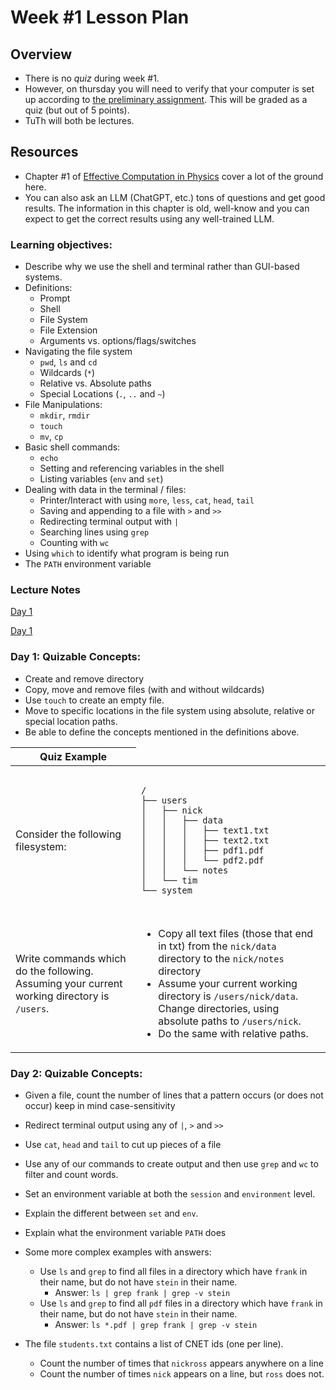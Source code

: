 # Week #1 Lesson Plan

## Overview
* There is no _quiz_ during week \#1.
* However, on thursday you will need to verify that your computer is set up according to [the preliminary assignment](../assignments/prelims.md). This will be graded as a quiz (but out of 5 points).
* TuTh will both be lectures.

## Resources
* Chapter \#1 of [Effective Computation in Physics](http://lilith.fisica.ufmg.br/~dickman/transfers/comp/textos/Effective%20Computation%20in%20Physics%20(Python).pdf) cover a lot of the ground here. 
* You can also ask an LLM (ChatGPT, etc.) tons of questions and get good results. The information in this chapter is old, well-know and you can expect to get the correct results using any well-trained LLM.

### Learning objectives:

* Describe why we use the shell and terminal rather than GUI-based systems.
* Definitions:
  * Prompt
  * Shell
  * File System
  * File Extension
  * Arguments vs. options/flags/switches 
* Navigating the file system
  * `pwd`, `ls` and `cd`
  * Wildcards (`*`)
  * Relative vs. Absolute paths
  * Special Locations (`.`, `..` and `~`)
* File Manipulations:
  * `mkdir`,  `rmdir`
  * `touch`
  * `mv`, `cp`
* Basic shell commands:
  * `echo`
  * Setting and referencing variables in the shell
  * Listing variables (`env` and `set`)
* Dealing with data in the terminal / files:
  * Printer/Interact with using `more`, `less`, `cat`, `head`, `tail`
  * Saving and appending to a file with `>`  and `>>`
  * Redirecting terminal output with `|`
  * Searching lines using `grep` 
  * Counting with `wc`
* Using `which` to identify what program is being run
* The `PATH` environment variable

### Lecture Notes

[Day 1](../class_notes/01_terminal_cmd_line_shell.md)

[Day 1](../class_notes/02_more_shell_and_env.md)

### Day 1: Quizable Concepts:

* Create and remove directory
* Copy, move and remove files (with and without wildcards)
* Use `touch` to create an empty file.
* Move to specific locations in the file system using absolute, relative or special location paths.
* Be able to define the concepts mentioned in the definitions above.

<table>
    <thead>
        <tr>
            <th>Quiz Example</th>
        </tr>
    </thead>
    <tbody>
        <tr>
        <td>Consider the following filesystem:
        </td>
            <td>
                <pre><code>
/
├── users
│   ├── nick
│   │   ├── data
│   │   │   ├── text1.txt
│   │   │   ├── text2.txt
│   │   │   ├── pdf1.pdf
│   │   │   └── pdf2.pdf
│   │   └── notes
│   └── tim
└── system
                </code></pre>
        </td>
        <tr>
        <td>
        Write commands which do the following. Assuming your current working directory is <code>/users</code>.
        </td>
        <td>
        <ul>
        <li>Copy all text files (those that end in txt) from the <code>nick/data</code> directory to the <code>nick/notes</code> directory
        </li>
        <li>Assume your current working directory is <code>/users/nick/data</code>. Change directories, using absolute paths to <code>/users/nick</code>.
        </li>
        <li>Do the same with relative paths.
        </ul>
        </td>
        </tr>
        
</table>

### Day 2: Quizable Concepts:

- Given a file, count the number of lines that a pattern occurs (or does not occur) keep in mind case-sensitivity
- Redirect terminal output using any of `|`, `>` and `>>` 
- Use `cat`, `head` and `tail` to cut up pieces of a file
- Use any of our commands to create output and then use `grep` and `wc` to filter and count words.
- Set an environment variable at both the `session` and `environment` level.
- Explain the different between `set` and `env`.
- Explain what the environment variable `PATH` does

- Some more complex examples with answers:
  - Use `ls` and `grep` to find all files in a directory which have `frank` in their name, but do not have `stein` in their name.
    - Answer: `ls | grep frank | grep -v stein`
  - Use `ls` and `grep` to find all `pdf` files in a directory which have `frank` in their name, but do not have `stein` in their name.
    - Answer: `ls *.pdf | grep frank | grep -v stein`
- The file `students.txt` contains a list of CNET ids (one per line).
  - Count the number of times that `nickross` appears anywhere on a line
  - Count the number of times `nick` appears on a line, but `ross` does not.